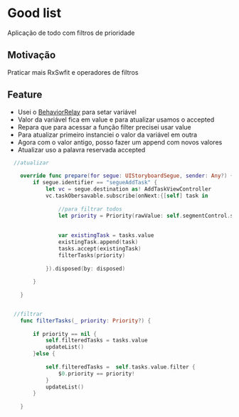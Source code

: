 # Good list
Aplicação de todo com filtros de prioridade 

## Motivação
Praticar mais RxSwfit e operadores de filtros


## Feature
- Usei o [BehaviorRelay]( https://github.com/kenjimaeda54/concepts-RxSwift-swift) para setar  variável 
- Valor da variável fica em value e para atualizar usamos o accepted
- Repara que para acessar a função filter precisei usar value
- Para atualizar primeiro instanciei o valor da variável em outra 
- Agora com o valor antigo, posso fazer um append com novos valores
- Atualizar uso a  palavra reservada accepted

```swift
  //atualizar
  
  	override func prepare(for segue: UIStoryboardSegue, sender: Any?) {
		if segue.identifier == "segueAddTask" {
			let vc = segue.destination as! AddTaskViewController
			vc.taskObersavable.subscribe(onNext:{[self] task in
				
				//para filtrar todos
				let priority = Priority(rawValue: self.segmentControl.selectedSegmentIndex - 1)
			  
		
				var existingTask = tasks.value
				existingTask.append(task)
				tasks.accept(existingTask)
				filterTasks(priority)
				
			}).disposed(by: disposed)
			
		}
		
	}


  //filtrar
	func filterTasks(_ priority: Priority?) {
		
		if priority == nil {
			self.filteredTasks = tasks.value
			updateList()
		}else {
		 
			self.filteredTasks =  self.tasks.value.filter {
				$0.priority == priority!
			}
			updateList()
		}
		
	}

```
